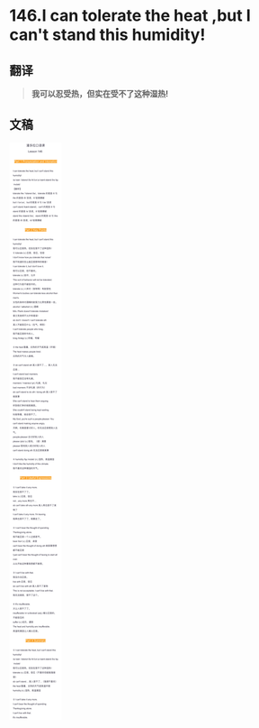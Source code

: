 # 146.I can tolerate the heat ,but I can't stand this humidity!

## 翻译

> **我可以忍受热，但实在受不了这种湿热!**

## 文稿

![](img/146.jpg)

